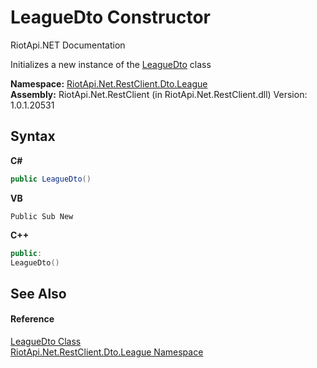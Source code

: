 # LeagueDto Constructor 
RiotApi.NET Documentation 

Initializes a new instance of the <a href="80ad95ef-2195-5efa-0497-14d42aa093ee">LeagueDto</a> class

**Namespace:**&nbsp;<a href="8350cde7-204c-fa93-8c4c-74d78064ba03">RiotApi.Net.RestClient.Dto.League</a><br />**Assembly:**&nbsp;RiotApi.Net.RestClient (in RiotApi.Net.RestClient.dll) Version: 1.0.1.20531

## Syntax

**C#**<br />
``` C#
public LeagueDto()
```

**VB**<br />
``` VB
Public Sub New
```

**C++**<br />
``` C++
public:
LeagueDto()
```


## See Also


#### Reference
<a href="80ad95ef-2195-5efa-0497-14d42aa093ee">LeagueDto Class</a><br /><a href="8350cde7-204c-fa93-8c4c-74d78064ba03">RiotApi.Net.RestClient.Dto.League Namespace</a><br />
